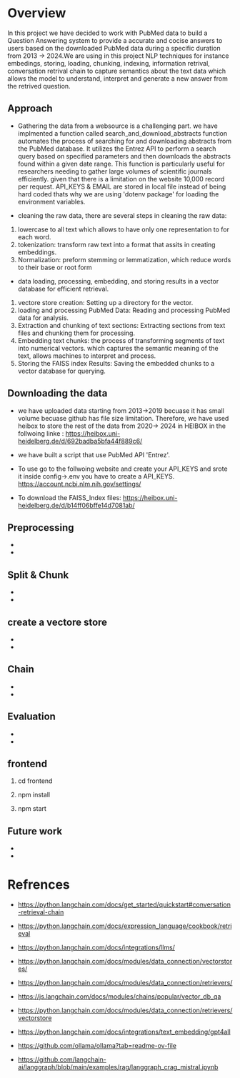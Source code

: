 
# Overview

In this project we have decided to work with PubMed data to build a Question Answering system to provide a accurate and cocise answers to users based on the downloaded PubMed data during a specific duration from 2013 -> 2024.We are using in this project NLP techniques for instance embedings, storing, loading, chunking, indexing, information retrival, conversation retrival chain to capture semantics about the text data which allows the model to understand, interpret and generate a new answer from the retrived question.

## Approach

- Gathering the data from a websource is a challenging part. we have implmented a function called search_and_download_abstracts function automates the process of searching for and downloading abstracts from the PubMed database. It utilizes the Entrez API to perform a search query based on specified parameters and then downloads the abstracts found within a given date range. This function is particularly useful for researchers needing to gather large volumes of scientific journals efficiently. given that there is a limitation on the website 10,000 record per request. API_KEYS & EMAIL are stored in local file instead of being hard coded thats why we are using 'dotenv package' for loading the environment variables.

- cleaning the raw data, there are several steps in cleaning the raw data:

1. lowercase to all text which allows to have only one representation to for each word.
2. tokenization: transform raw text into a format that assits in creating embeddings.
3. Normalization: preform stemming or lemmatization, which reduce words to their base or root form

- data loading, processing, embedding, and storing results in a vector database for efficient retrieval.

1. vectore store creation: Setting up a directory for the vector.
2. loading and processing PubMed Data: Reading and processing PubMed data for analysis.
3. Extraction and chunking of text sections: Extracting sections from text files and chunking them for processing.
4. Embedding text chunks: the process of transforming segments of text into numerical vectors. which captures the semantic meaning of the text, allows machines to interpret and process.
5. Storing the FAISS index Results: Saving the embedded chunks to a vector database for querying.

## Downloading the data

- we have uploaded data starting from 2013->2019 becuase it has small volume becuase github has file size limitation. Therefore, we have used heibox to store the rest of the data from 2020-> 2024 in HEIBOX in the follwoing linke : https://heibox.uni-heidelberg.de/d/692badba5bfa44f889c6/

- we have built a script that use PubMed API 'Entrez'.

- To use go to the follwoing website and create your API_KEYS and srote it inside config->.env you have to create a API_KEYS. https://account.ncbi.nlm.nih.gov/settings/

- To download the FAISS_Index files: https://heibox.uni-heidelberg.de/d/b14ff06bffe14d7081ab/

## Preprocessing

-

-

## Split & Chunk

-

-

## create a vectore store

-

-

## Chain

-

-

## Evaluation

-

-

## frontend

1. cd frontend

2. npm install

3. npm start

## Future work

-

-

# Refrences

- https://python.langchain.com/docs/get_started/quickstart#conversation-retrieval-chain

- https://python.langchain.com/docs/expression_language/cookbook/retrieval

- https://python.langchain.com/docs/integrations/llms/

- https://python.langchain.com/docs/modules/data_connection/vectorstores/

- https://python.langchain.com/docs/modules/data_connection/retrievers/

- https://js.langchain.com/docs/modules/chains/popular/vector_db_qa

- https://python.langchain.com/docs/modules/data_connection/retrievers/vectorstore

- https://python.langchain.com/docs/integrations/text_embedding/gpt4all

- https://github.com/ollama/ollama?tab=readme-ov-file

- https://github.com/langchain-ai/langgraph/blob/main/examples/rag/langgraph_crag_mistral.ipynb